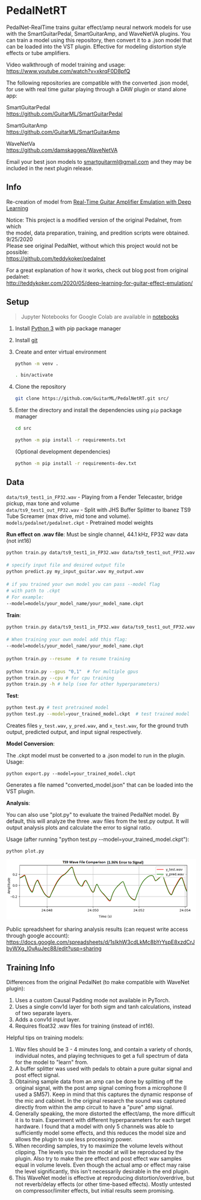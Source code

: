 # PedalNetRT

PedalNet-RealTime trains guitar effect/amp neural network models for
use with the SmartGuitarPedal, SmartGuitarAmp, and WaveNetVA plugins.
You can train a model using this repository, then convert it to a .json
model that can be loaded into the VST plugin. Effective for modeling
distortion style effects or tube amplifiers.

Video walkthrough of model training and usage:
https://www.youtube.com/watch?v=xkrqF0D8pfQ

The following repositories are compatible with the converted .json model,
for use with real time guitar playing through a DAW plugin or stand alone app:

SmartGuitarPedal<br>
https://github.com/GuitarML/SmartGuitarPedal<br>

SmartGuitarAmp<br>
https://github.com/GuitarML/SmartGuitarAmp<br>

WaveNetVa<br>
https://github.com/damskaggep/WaveNetVA


Email your best json models to smartguitarml@gmail.com and they may be included
in the next plugin release.

## Info
Re-creation of model from [Real-Time Guitar Amplifier Emulation with Deep
Learning](https://www.mdpi.com/2076-3417/10/3/766/htm)

Notice:
This project is a modified version of the original Pedalnet, from which<br>
the model, data preparation, training, and predition scripts were obtained. 9/25/2020<br>
Please see original PedalNet, without which this project would not be possible:<br>
https://github.com/teddykoker/pedalnet

For a great explanation of how it works, check out blog post from original pedalnet:<br>
http://teddykoker.com/2020/05/deep-learning-for-guitar-effect-emulation/


## Setup

> Jupyter Notebooks for Google Colab are available in [notebooks](notebooks)

1. Install [Python 3](https://www.python.org/downloads/) with pip package manager
2. Install [git](https://git-scm.com/downloads)
3. Create and enter virtual environment
   ```sh
   python -m venv .
   ```

   ```sh
   . bin/activate
   ```
4. Clone the repository
   ```sh
   git clone https://github.com/GuitarML/PedalNetRT.git src/
   ```
5. Enter the directory and install the dependencies using `pip` package manager
   ```sh
   cd src
   ```

   ```sh
   python -m pip install -r requirements.txt
   ```

   (Optional development dependencies)

   ```sh
   python -m pip install -r requirements-dev.txt
   ```

## Data

`data/ts9_test1_in_FP32.wav` - Playing from a Fender Telecaster, bridge pickup, max tone and volume<br>
`data/ts9_test1_out_FP32.wav` - Split with JHS Buffer Splitter to Ibanez TS9 Tube Screamer
(max drive, mid tone and volume).<br>
`models/pedalnet/pedalnet.ckpt` - Pretrained model weights


**Run effect on .wav file**:
Must be single channel, 44.1 kHz, FP32 wav data (not int16)
```bash
python train.py data/ts9_test1_in_FP32.wav data/ts9_test1_out_FP32.wav

# specify input file and desired output file
python predict.py my_input_guitar.wav my_output.wav

# if you trained your own model you can pass --model flag
# with path to .ckpt
# For example:
--model=models/your_model_name/your_model_name.ckpt
```

**Train**:
```bash
python train.py data/ts9_test1_in_FP32.wav data/ts9_test1_out_FP32.wav

# When training your own model add this flag:
--model=models/your_model_name/your_model_name.ckpt

python train.py --resume  # to resume training

python train.py --gpus "0,1"  # for multiple gpus
python train.py --cpu # for cpu training
python train.py -h # help (see for other hyperparameters)
```

**Test**:
```bash
python test.py # test pretrained model
python test.py --model=your_trained_model.ckpt  # test trained model
```
Creates files `y_test.wav`, `y_pred.wav`, and `x_test.wav`, for the ground truth
output, predicted output, and input signal respectively.


**Model Conversion**:

The .ckpt model must be converted to a .json model to run in the plugin.
Usage:

	python export.py --model=your_trained_model.ckpt

Generates a file named "converted_model.json" that can be loaded into the VST plugin.

**Analysis**:

You can also use "plot.py" to evaluate the trained PedalNet model. By
default, this will analyze the three .wav files from the test.py output. It
will output analysis plots and calculate the error to signal ratio.

Usage (after running "python test.py --model=your_trained_model.ckpt"):

	python plot.py

![plot.py output](figures/example_plot.png)

Public spreadsheet for sharing analysis results (can request write access through google account):<br>
https://docs.google.com/spreadsheets/d/1sIkhW3cdLkMc8bYrYspE8xzdCrJbyWXg_I0vAuJec88/edit?usp=sharing

## Training Info
Differences from the original PedalNet (to make compatible with WaveNet plugin):
1. Uses a custom Causal Padding mode not available in PyTorch.
2. Uses a single conv1d layer for both sigm and tanh calculations, instead of
   two separate layers.
3. Adds a conv1d input layer.
4. Requires float32 .wav files for training (instead of int16).

Helpful tips on training models:
1. Wav files should be 3 - 4 minutes long, and contain a variety of
   chords, individual notes, and playing techniques to get a full spectrum
   of data for the model to "learn" from.
2. A buffer splitter was used with pedals to obtain a pure guitar signal
   and post effect signal.
3. Obtaining sample data from an amp can be done by splitting off the original
   signal, with the post amp signal coming from a microphone (I used a SM57).
   Keep in mind that this captures the dynamic response of the mic and cabinet.
   In the original research the sound was captured directly from within the amp
   circuit to have a "pure" amp signal.
4. Generally speaking, the more distorted the effect/amp, the more difficult it
   is to train. Experiment with different hyperparameters for each target
   hardware. I found that a model with only 5 channels was able to sufficiently
   model some effects, and this reduces the model size and allows the plugin
   to use less processing power.
5. When recording samples, try to maximize the volume levels without clipping.
   The levels you train the model at will be reproduced by the plugin. Also try
   to make the pre effect and post effect wav samples equal in volume levels.
   Even though the actual amp or effect may raise the level significantly, this isn't
   necessarily desirable in the end plugin.
6. This WaveNet model is effective at reproducing distortion/overdrive, but
   not reverb/delay effects (or other time-based effects). Mostly untested on
   compressor/limiter effects, but initial results seem promising.
